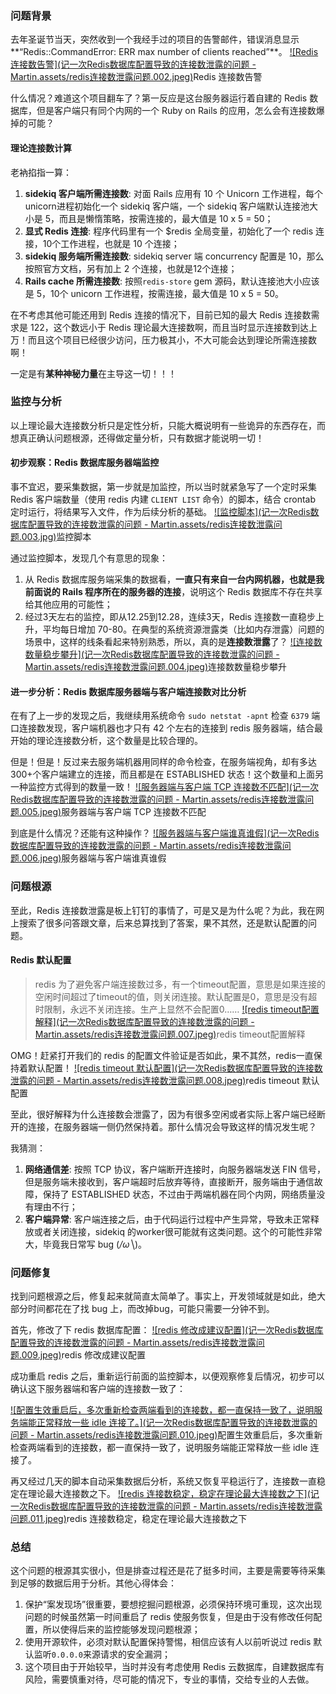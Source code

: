 ### 问题背景

去年圣诞节当天，突然收到一个我经手过的项目的告警邮件，错误消息显示**“Redis::CommandError: ERR max number of clients reached”**。 [![Redis 连接数告警](记一次Redis数据库配置导致的连接数泄露的问题 - Martin.assets/redis连接数泄露问题.002.jpeg)](https://martin91.github.io/images/posts/20180210/redis连接数泄露问题.002.jpeg)Redis 连接数告警

什么情况？难道这个项目翻车了？第一反应是这台服务器运行着自建的 Redis 数据库，但是客户端只有同个内网的一个 Ruby on Rails 的应用，怎么会有连接数爆掉的可能？

#### 理论连接数计算

老衲掐指一算：

1. **sidekiq 客户端所需连接数**: 对面 Rails 应用有 10 个 Unicorn 工作进程，每个unicorn进程初始化一个 sidekiq 客户端，一个 sidekiq 客户端默认连接池大小是 5，而且是懒惰策略，按需连接的，最大值是 10 x 5 = 50；
2. **显式 Redis 连接**: 程序代码里有一个 $redis 全局变量，初始化了一个 redis 连接，10个工作进程，也就是 10 个连接；
3. **sidekiq 服务端所需连接数**: sidekiq server 端 concurrency 配置是 10，那么按照官方文档，另有加上 2 个连接，也就是12个连接；
4. **Rails cache 所需连接数**: 按照`redis-store` gem 源码，默认连接池大小应该是 5，10个 unicorn 工作进程，按需连接，最大值是 10 x 5 = 50。

在不考虑其他可能还用到 Redis 连接的情况下，目前已知的最大 Redis 连接数需求是 122，这个数远小于 Redis 理论最大连接数啊，而且当时显示连接数到达上万！而且这个项目已经很少访问，压力极其小，不大可能会达到理论所需连接数啊！

一定是有**某种神秘力量**在主导这一切！！！

### 监控与分析

以上理论最大连接数分析只是定性分析，只能大概说明有一些诡异的东西存在，而想真正确认问题根源，还得做定量分析，只有数据才能说明一切！

#### 初步观察：Redis 数据库服务器端监控

事不宜迟，要采集数据，第一步就是加监控，所以当时就紧急写了一个定时采集 Redis 客户端数量（使用 redis 内建 `CLIENT LIST` 命令）的脚本，结合 crontab 定时运行，将结果写入文件，作为后续分析的基础。 [![监控脚本](记一次Redis数据库配置导致的连接数泄露的问题 - Martin.assets/redis连接数泄露问题.003.jpg)](https://martin91.github.io/images/posts/20180210/redis连接数泄露问题.003.jpg)监控脚本

通过监控脚本，发现几个有意思的现象：

1. 从 Redis 数据库服务端采集的数据看，**一直只有来自一台内网机器，也就是我前面说的 Rails 程序所在的服务器的连接**，说明这个 Redis 数据库不存在共享给其他应用的可能性；
2. 经过3天左右的监控，即从12.25到12.28，连续3天，Redis 连接数一直稳步上升，平均每日增加 70-80。在典型的系统资源泄露类（比如内存泄露）问题的场景中，这样的线条看起来特别熟悉，所以，真的是**连接数泄露**了？ [![连接数数量稳步攀升](记一次Redis数据库配置导致的连接数泄露的问题 - Martin.assets/redis连接数泄露问题.004.jpeg)](https://martin91.github.io/images/posts/20180210/redis连接数泄露问题.004.jpeg)连接数数量稳步攀升

#### 进一步分析：Redis 数据库服务器端与客户端连接数对比分析

在有了上一步的发现之后，我继续用系统命令 `sudo netstat -apnt` 检查 `6379` 端口连接数发现，客户端机器也才只有 42 个左右的连接到 redis 服务器端，结合最开始的理论连接数分析，这个数量是比较合理的。

但是！但是！反过来去服务端机器用同样的命令检查，在服务端视角，却有多达300+个客户端建立的连接，而且都是在 ESTABLISHED 状态！这个数量和上面另一种监控方式得到的数量一致！ [![服务器端与客户端 TCP 连接数不匹配](记一次Redis数据库配置导致的连接数泄露的问题 - Martin.assets/redis连接数泄露问题.005.jpeg)](https://martin91.github.io/images/posts/20180210/redis连接数泄露问题.005.jpeg)服务器端与客户端 TCP 连接数不匹配

到底是什么情况？还能有这种操作？ [![服务器端与客户端谁真谁假](记一次Redis数据库配置导致的连接数泄露的问题 - Martin.assets/redis连接数泄露问题.006.jpeg)](https://martin91.github.io/images/posts/20180210/redis连接数泄露问题.006.jpeg)服务器端与客户端谁真谁假

### 问题根源

至此，Redis 连接数泄露是板上钉钉的事情了，可是又是为什么呢？为此，我在网上搜索了很多问答跟文章，后来总算找到了答案，果不其然，还是默认配置的问题。

#### Redis 默认配置

> redis 为了避免客户端连接数过多，有一个timeout配置，意思是如果连接的空闲时间超过了timeout的值，则关闭连接。默认配置是0，意思是没有超时限制，永远不关闭连接。生产上显然不会配置0…… [![redis timeout配置解释](记一次Redis数据库配置导致的连接数泄露的问题 - Martin.assets/redis连接数泄露问题.007.jpeg)](https://martin91.github.io/images/posts/20180210/redis连接数泄露问题.007.jpeg)redis timeout配置解释

OMG！赶紧打开我们的 redis 的配置文件验证是否如此，果不其然，redis一直保持着默认配置！ [![redis timeout 默认配置](记一次Redis数据库配置导致的连接数泄露的问题 - Martin.assets/redis连接数泄露问题.008.jpeg)](https://martin91.github.io/images/posts/20180210/redis连接数泄露问题.008.jpeg)redis timeout 默认配置

至此，很好解释为什么连接数会泄露了，因为有很多空闲或者实际上客户端已经断开的连接，在服务器端一侧仍然保持着。那什么情况会导致这样的情况发生呢？

我猜测：

1. **网络通信差**: 按照 TCP 协议，客户端断开连接时，向服务器端发送 FIN 信号，但是服务端未接收到，客户端超时后放弃等待，直接断开，服务端由于通信故障，保持了 ESTABLISHED 状态，不过由于两端机器在同个内网，网络质量没有理由不行；
2. **客户端异常**: 客户端连接之后，由于代码运行过程中产生异常，导致未正常释放或者关闭连接，sidekiq 的worker很可能就有这类问题。这个的可能性非常大，毕竟我日常写 bug (*/ω╲*)。

### 问题修复

找到问题根源之后，修复起来就简直太简单了。事实上，开发领域就是如此，绝大部分时间都花在了找 bug 上，而改掉bug，可能只需要一分钟不到。

首先，修改了下 redis 数据库配置： [![redis 修改成建议配置](记一次Redis数据库配置导致的连接数泄露的问题 - Martin.assets/redis连接数泄露问题.009.jpeg)](https://martin91.github.io/images/posts/20180210/redis连接数泄露问题.009.jpeg)redis 修改成建议配置

成功重启 redis 之后，重新运行前面的监控脚本，以便观察修复后情况，初步可以确认这下服务器端和客户端的连接数一致了：

[![配置生效重启后，多次重新检查两端看到的连接数，都一直保持一致了，说明服务端能正常释放一些 idle 连接了。](记一次Redis数据库配置导致的连接数泄露的问题 - Martin.assets/redis连接数泄露问题.010.jpeg)](https://martin91.github.io/images/posts/20180210/redis连接数泄露问题.010.jpeg)配置生效重启后，多次重新检查两端看到的连接数，都一直保持一致了，说明服务端能正常释放一些 idle 连接了。

再又经过几天的脚本自动采集数据后分析，系统又恢复平稳运行了，连接数一直稳定在理论最大连接数之下。 [![redis 连接数稳定，稳定在理论最大连接数之下](记一次Redis数据库配置导致的连接数泄露的问题 - Martin.assets/redis连接数泄露问题.011.jpeg)](https://martin91.github.io/images/posts/20180210/redis连接数泄露问题.011.jpeg)redis 连接数稳定，稳定在理论最大连接数之下

### 总结

这个问题的根源其实很小，但是排查过程还是花了挺多时间，主要是需要等待采集到足够的数据后用于分析。其他心得体会：

1. 保护“案发现场”很重要，要想挖掘问题根源，必须保持环境可重现，这次出现问题的时候虽然第一时间重启了 redis 使服务恢复，但是由于没有修改任何配置，所以使得后来的监控能够发现问题根源；
2. 使用开源软件，必须对默认配置保持警惕，相信应该有人以前听说过 redis 默认监听`0.0.0.0`来源请求的安全漏洞；
3. 这个项目由于开始较早，当时并没有考虑使用 Redis 云数据库，自建数据库有风险，需要慎重对待，尽可能的情况下，专业的事情，交给专业的人去做。